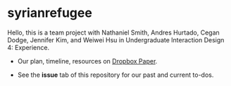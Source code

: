 # syrianrefugee

Hello, this is a team project with Nathaniel Smith, Andres Hurtado, Cegan Dodge, Jennifer Kim, and Weiwei Hsu in Undergraduate Interaction Design 4: Experience.

* Our plan, timeline, resources on [Dropbox Paper](https://paper.dropbox.com/doc/Syrian-Refugee-FAULwhXWjvTNnYETJrq2x).

* See the **issue** tab of this repository for our past and current to-dos.
